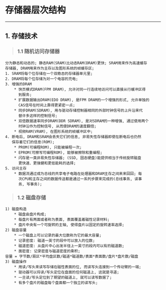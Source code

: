 # **存储器层次结构**
***


## **1. 存储技术**
> ### **1.1 随机访问存储器**
    分为静态和动态的; 静态RAM(SRAM)比动态RAM(DRAM)更快; SRAM用来作为高速缓存
    存储器, DRAM用来作为主存以及图形系统的帧缓存区;
    1. SRAM将每个位存储在一个双稳态的存储器单元里;
    2. DRAM将每个位存储为对一个电容的充电;
    3. 增强的DRAM
        * 快页模式DRAM(FPM DRAM), 允许对同一行连续地访问可以直接从行缓冲区得
          到服务;
        * 扩展数据输出DRAM(EDO DRAM), 是FPM DRAM的一个增强的形式, 允许单独的
          CAS信号在时间上靠得更紧密一点;
        * 同步DRAM(SDRAM), 用与驱动存储控制器相同的外部时钟信号的上升沿来代
          替许多这样的控制信号;
        * 双倍数据速率同步DRAM(DDR SDRAM), 是对SDRAM的一种增强, 通过使用两个
          时钟沿作为控制信号, 从而使DRAM的速度翻倍;
        * 视频RAM(VRAM), 在图形系统的帧缓冲区中;
    4. 断电后, DRAM和SRAM会丢失它们的信息, 非易失性存储器即使在断电后也仍然
       保存着它们的信息(ROM);
        * PROM(可编程ROM), 只能被编程一次;
        * EPROM(可擦写可编程ROM), 能够被擦除和重编程;
        * 闪存是一类非易失性存储器; (SSD, 固态硬盘)能提供相当于传统旋转磁盘
          更快速、更强健和更低能耗的选择;
    5. 访问主存
        * 数据流通过成为总线的共享电子电路在处理器和DRAM主存之间来来回回; 每
          次CPU和主存之间的数据传送都是通过一系列步骤来完成的(总线事务, 读事
          务, 写事务);

> ### **1.2 磁盘存储**
    1) 磁盘构造
        * 磁盘由盘片构成;
        * 每盘片有两面或者称为表面, 表面覆盖着磁性记录材料;
        * 盘片中央有一个可旋转的主轴, 使得盘片以固定的旋转速率选择;
    2) 磁盘容量
        * 一个磁盘上可以记录的最大位数称为它的最大容量;
        * 记录密度: 磁道一英寸的段中可以放入的位数;
        * 磁道密度: 从盘片中心出发半径上一英寸的段内可以有的磁道数;
        * 面密度: 记录密度与磁道密度的乘积;
    容量 = 字节数/扇区*平均盘区数/磁道*磁道数/表面*表面数/盘片*盘片数/磁盘
    3) 磁盘操作
        * 用读/写头来读写存储在磁性表面的位, 而读写头连接到一个传动臂的一端;
        * 驱动器可以将读/写头定位在盘面的任何磁道上, 这就是寻道;
        * 一旦读/写头定位到了期望的磁道上, 就可以读写数据了;
        * 有多个盘片的磁盘每个盘面都一个独立的读写头;
